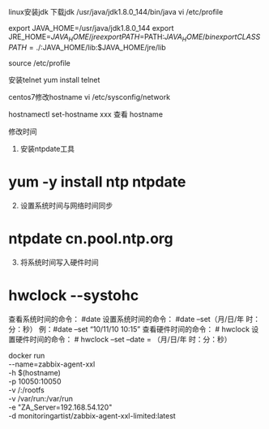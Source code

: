 linux安装jdk
下载jdk 
/usr/java/jdk1.8.0_144/bin/java
 vi /etc/profile


export JAVA_HOME=/usr/java/jdk1.8.0_144
export JRE_HOME=$JAVA_HOME/jre
export PATH=$PATH:$JAVA_HOME/bin
export CLASSPATH=./:$JAVA_HOME/lib:$JAVA_HOME/jre/lib

source /etc/profile


安装telnet
yum install telnet

centos7修改hostname
vi /etc/sysconfig/network

hostnamectl set-hostname xxx 
查看
hostname 


修改时间
1.  安装ntpdate工具
# yum -y install ntp ntpdate
2.  设置系统时间与网络时间同步
# ntpdate cn.pool.ntp.org
3.  将系统时间写入硬件时间
# hwclock --systohc
查看系统时间的命令： #date
设置系统时间的命令： #date –set（月/日/年 时：分：秒）
例：#date –set “10/11/10 10:15”
查看硬件时间的命令： # hwclock
设置硬件时间的命令： # hwclock –set –date = （月/日/年 时：分：秒）


docker run \
  --name=zabbix-agent-xxl \
  -h $(hostname) \
  -p 10050:10050 \
  -v /:/rootfs \
  -v /var/run:/var/run \
  -e "ZA_Server=192.168.54.120" \
  -d monitoringartist/zabbix-agent-xxl-limited:latest


